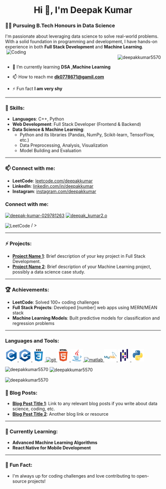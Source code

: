 


<h1 align="center">Hi 👋, I'm Deepak Kumar</h1>
<h3 align="center">

### 🧑‍🎓 Pursuing B.Tech Honours in Data Science
I'm passionate about leveraging data science to solve real-world problems. With a solid foundation in programming and development, I have hands-on experience in both **Full Stack Development** and **Machine Learning**.</h3>
<img align="right" alt="Coding" width="500" src="https://i.pinimg.com/originals/f1/e7/34/f1e734f9cade86fe737a9aa404ad5677.gif">

<p align="right"> <img src="https://komarev.com/ghpvc/?username=deepakkumar5570&label=Profile%20views&color=0e75b6&style=flat" alt="deepakkumar5570" /> </p>

- 🌱 I’m currently learning **DSA ,Machine Learning**

- 📫 How to reach me **dk0778671@gamil.com**

- ⚡ Fun fact **I am very shy**

---

### 💼 Skills:
- **Languages**: C++, Python
- **Web Development**: Full Stack Developer (Frontend & Backend)
- **Data Science & Machine Learning**: 
  - Python and its libraries (Pandas, NumPy, Scikit-learn, TensorFlow, etc.)
  - Data Preprocessing, Analysis, Visualization
  - Model Building and Evaluation

---

### 📫 Connect with me:
- **LeetCode**: [leetcode.com/deepakkumar](https://leetcode.com/deepakkumar)
- **LinkedIn**: [linkedin.com/in/deepakkumar](https://linkedin.com/in/deepakkumar)
- **Instagram**: [instagram.com/deepakkumar](https://instagram.com/deepakkumar)
<h3 align="left">Connect with me:</h3>
<p align="left">
<a href="https://linkedin.com/in/deepak-kumar-029781263" target="blank"><img align="center" src="https://raw.githubusercontent.com/rahuldkjain/github-profile-readme-generator/master/src/images/icons/Social/linked-in-alt.svg" alt="deepak-kumar-029781263" height="30" width="40" /></a>
<a href="https://instagram.com/deepak_kumar2.o" target="blank"><img align="center" src="https://raw.githubusercontent.com/rahuldkjain/github-profile-readme-generator/master/src/images/icons/Social/instagram.svg" alt="deepak_kumar2.o" height="30" width="40" /></a>

<a  herf ="https://leetcode.com/u/Deepakkuamar  " target="blank"><img align="center" src="https://raw.githubusercontent.com/rahuldkjain/github-profile-readme-generator/master/src/images/icons/Social/leetcode.svg" alt="LeetCode" height="30" width="40" /></a>
/ ></a>
</p>

---

### ⚡ Projects:
- **[Project Name 1](#)**: Brief description of your key project in Full Stack Development.
- **[Project Name 2](#)**: Brief description of your Machine Learning project, possibly a data science case study.
  
---

### 🏆 Achievements:
- **LeetCode**: Solved 100+ coding challenges
- **Full Stack Projects**: Developed [number] web apps using MERN/MEAN stack
- **Machine Learning Models**: Built predictive models for classification and regression problems

---

<h3 align="left">Languages and Tools:</h3>
<p align="left"> <a href="https://www.cprogramming.com/" target="_blank" rel="noreferrer"> <img src="https://raw.githubusercontent.com/devicons/devicon/master/icons/c/c-original.svg" alt="c" width="40" height="40"/> </a> <a href="https://www.w3schools.com/cpp/" target="_blank" rel="noreferrer"> <img src="https://raw.githubusercontent.com/devicons/devicon/master/icons/cplusplus/cplusplus-original.svg" alt="cplusplus" width="40" height="40"/> </a> <a href="https://www.w3schools.com/css/" target="_blank" rel="noreferrer"> <img src="https://raw.githubusercontent.com/devicons/devicon/master/icons/css3/css3-original-wordmark.svg" alt="css3" width="40" height="40"/> </a> <a href="https://git-scm.com/" target="_blank" rel="noreferrer"> <img src="https://www.vectorlogo.zone/logos/git-scm/git-scm-icon.svg" alt="git" width="40" height="40"/> </a> <a href="https://www.w3.org/html/" target="_blank" rel="noreferrer"> <img src="https://raw.githubusercontent.com/devicons/devicon/master/icons/html5/html5-original-wordmark.svg" alt="html5" width="40" height="40"/> </a> <a href="https://www.java.com" target="_blank" rel="noreferrer"> <img src="https://raw.githubusercontent.com/devicons/devicon/master/icons/java/java-original.svg" alt="java" width="40" height="40"/> </a> <a href="https://www.mathworks.com/" target="_blank" rel="noreferrer"> <img src="https://upload.wikimedia.org/wikipedia/commons/2/21/Matlab_Logo.png" alt="matlab" width="40" height="40"/> </a> <a href="https://www.mysql.com/" target="_blank" rel="noreferrer"> <img src="https://raw.githubusercontent.com/devicons/devicon/master/icons/mysql/mysql-original-wordmark.svg" alt="mysql" width="40" height="40"/> </a> <a href="https://pandas.pydata.org/" target="_blank" rel="noreferrer"> <img src="https://raw.githubusercontent.com/devicons/devicon/2ae2a900d2f041da66e950e4d48052658d850630/icons/pandas/pandas-original.svg" alt="pandas" width="40" height="40"/> </a> <a href="https://www.python.org" target="_blank" rel="noreferrer"> <img src="https://raw.githubusercontent.com/devicons/devicon/master/icons/python/python-original.svg" alt="python" width="40" height="40"/> </a> </p>

<p><img align="left" src="https://github-readme-stats.vercel.app/api/top-langs?username=deepakkumar5570&show_icons=true&locale=en&layout=compact" alt="deepakkumar5570" /></p>

<p>&nbsp;<img align="center" src="https://github-readme-stats.vercel.app/api?username=deepakkumar5570&show_icons=true&locale=en" alt="deepakkumar5570" /></p>

<p><img align="center" src="https://github-readme-streak-stats.herokuapp.com/?user=deepakkumar5570&" alt="deepakkumar5570" /></p>

### 📝 Blog Posts:
- **[Blog Post Title 1](#)**: Link to any relevant blog posts if you write about data science, coding, etc.
- **[Blog Post Title 2](#)**: Another blog link or resource

---

### 🌱 Currently Learning:
- **Advanced Machine Learning Algorithms**
- **React Native for Mobile Development**
  
---

### 🤔 Fun Fact:
- I'm always up for coding challenges and love contributing to open-source projects!
